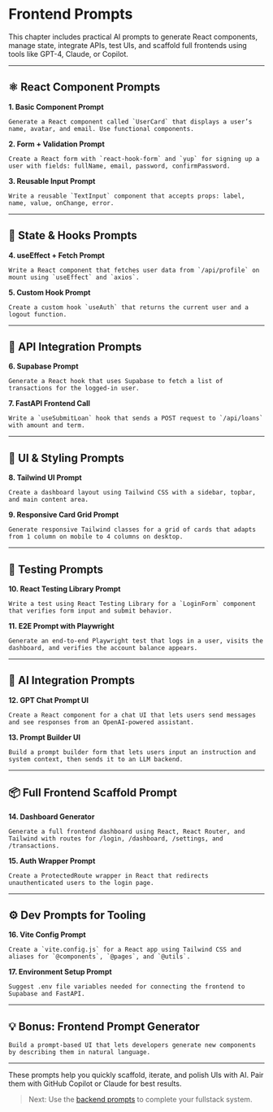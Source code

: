 # Frontend Prompts

This chapter includes practical AI prompts to generate React components, manage state, integrate APIs, test UIs, and scaffold full frontends using tools like GPT-4, Claude, or Copilot.

---

## ⚛️ React Component Prompts

**1. Basic Component Prompt**

```
Generate a React component called `UserCard` that displays a user’s name, avatar, and email. Use functional components.
```

**2. Form + Validation Prompt**

```
Create a React form with `react-hook-form` and `yup` for signing up a user with fields: fullName, email, password, confirmPassword.
```

**3. Reusable Input Prompt**

```
Write a reusable `TextInput` component that accepts props: label, name, value, onChange, error.
```

---

## 🔁 State & Hooks Prompts

**4. useEffect + Fetch Prompt**

```
Write a React component that fetches user data from `/api/profile` on mount using `useEffect` and `axios`.
```

**5. Custom Hook Prompt**

```
Create a custom hook `useAuth` that returns the current user and a logout function.
```

---

## 🔗 API Integration Prompts

**6. Supabase Prompt**

```
Generate a React hook that uses Supabase to fetch a list of transactions for the logged-in user.
```

**7. FastAPI Frontend Call**

```
Write a `useSubmitLoan` hook that sends a POST request to `/api/loans` with amount and term.
```

---

## 🎨 UI & Styling Prompts

**8. Tailwind UI Prompt**

```
Create a dashboard layout using Tailwind CSS with a sidebar, topbar, and main content area.
```

**9. Responsive Card Grid Prompt**

```
Generate responsive Tailwind classes for a grid of cards that adapts from 1 column on mobile to 4 columns on desktop.
```

---

## 🧪 Testing Prompts

**10. React Testing Library Prompt**

```
Write a test using React Testing Library for a `LoginForm` component that verifies form input and submit behavior.
```

**11. E2E Prompt with Playwright**

```
Generate an end-to-end Playwright test that logs in a user, visits the dashboard, and verifies the account balance appears.
```

---

## 🧠 AI Integration Prompts

**12. GPT Chat Prompt UI**

```
Create a React component for a chat UI that lets users send messages and see responses from an OpenAI-powered assistant.
```

**13. Prompt Builder UI**

```
Build a prompt builder form that lets users input an instruction and system context, then sends it to an LLM backend.
```

---

## 📦 Full Frontend Scaffold Prompt

**14. Dashboard Generator**

```
Generate a full frontend dashboard using React, React Router, and Tailwind with routes for /login, /dashboard, /settings, and /transactions.
```

**15. Auth Wrapper Prompt**

```
Create a ProtectedRoute wrapper in React that redirects unauthenticated users to the login page.
```

---

## ⚙️ Dev Prompts for Tooling

**16. Vite Config Prompt**

```
Create a `vite.config.js` for a React app using Tailwind CSS and aliases for `@components`, `@pages`, and `@utils`.
```

**17. Environment Setup Prompt**

```
Suggest .env file variables needed for connecting the frontend to Supabase and FastAPI.
```

---

## 💡 Bonus: Frontend Prompt Generator

```
Build a prompt-based UI that lets developers generate new components by describing them in natural language.
```

---

These prompts help you quickly scaffold, iterate, and polish UIs with AI. Pair them with GitHub Copilot or Claude for best results.

> Next: Use the [backend prompts](./backend-prompts.md) to complete your fullstack system.
